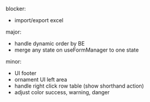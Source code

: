 blocker:
- import/export excel




major:
- handle dynamic order by BE
- merge any state on useFormManager to one state



minor:
- UI footer
- ornament UI left area
- handle right click row table (show shorthand action)
- adjust color success, warning, danger